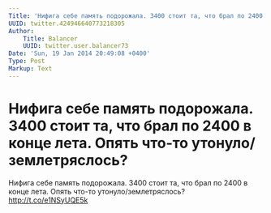 ```yaml
---
Title: 'Нифига себе память подорожала. 3400 стоит та, что брал по 2400 в конце лета. Опять что-то утонуло/землетряслось?'
UUID: twitter.424946640773218305
Author:
    Title: Balancer
    UUID: twitter.user.balancer73
Date: 'Sun, 19 Jan 2014 20:49:08 +0400'
Type: Post
Markup: Text
---
```


# Нифига себе память подорожала. 3400 стоит та, что брал по 2400 в конце лета. Опять что-то утонуло/землетряслось?

Нифига себе память подорожала. 3400 стоит та, что брал по
2400 в конце лета. Опять что-то утонуло/землетряслось?
http://t.co/e1NSyUQE5k
